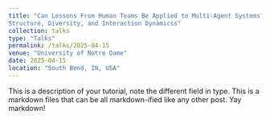 ```yaml
---
title: "Can Lessons From Human Teams Be Applied to Multi-Agent Systems? The Role of
Structure, Diversity, and Interaction Dynamicss"
collection: talks
type: "Talks"
permalink: /talks/2025-04-15
venue: "University of Notre Dame"
date: 2025-04-15
location: "South Bend, IN, USA"
---
```


This is a description of your tutorial, note the different field in type. This is a markdown files that can be all markdown-ified like any other post. Yay markdown!
